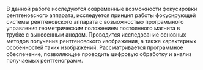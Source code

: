 В данной работе исследуются современные возможности фокусировки рентгеновского аппарата, исследуется принцип работы фокусирующей системы рентгеновского аппарата с возможностью программного управления геометрическим положением постоянного магнита в трубке с вынесенным анодом. Проводится исследование основных методов получения рентгеновского изображения, а также характерных особенностей таких изображений. Рассматривается программное обеспечение, позволяющее проводить цифровую обработку и анализ получаемых рентгенограмм.
